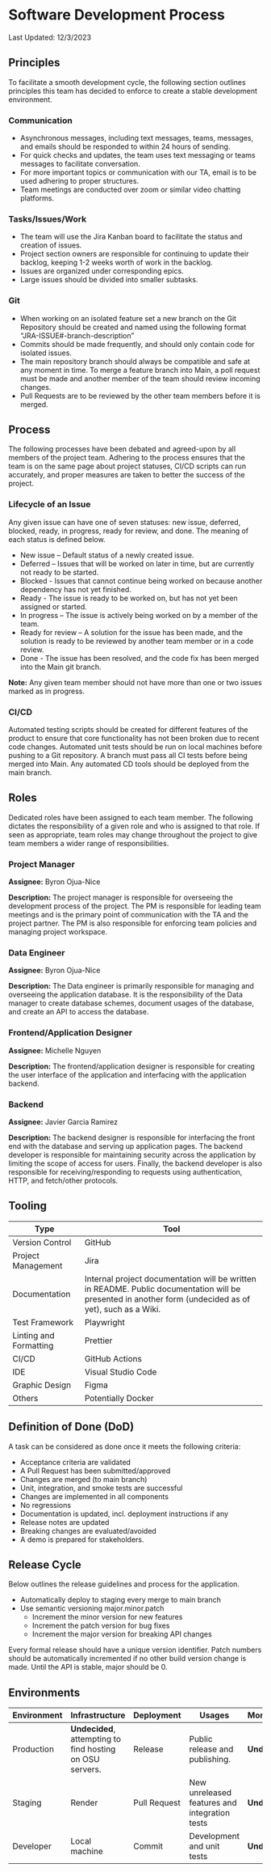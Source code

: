 # Software Development Process
Last Updated: 12/3/2023

## Principles
To facilitate a smooth development cycle, the following section outlines principles this team has decided to enforce to create a stable development environment.

### Communication
- Asynchronous messages, including text messages, teams, messages, and emails should be responded to within 24 hours of sending.
- For quick checks and updates, the team uses text messaging or teams messages to facilitate conversation.
- For more important topics or communication with our TA, email is to be used adhering to proper structures.
- Team meetings are conducted over zoom or similar video chatting platforms.

### Tasks/Issues/Work
- The team will use the Jira Kanban board to facilitate the status and creation of issues.
- Project section owners are responsible for continuing to update their backlog, keeping 1-2 weeks worth of work in the backlog.
- Issues are organized under corresponding epics.
- Large issues should be divided into smaller subtasks.

### Git
- When working on an isolated feature set a new branch on the Git Repository should be created and named using the following format “JRA-ISSUE#-branch-description”
- Commits should be made frequently, and should only contain code for isolated issues. 
- The main repository branch should always be compatible and safe at any moment in time. To merge a feature branch into Main, a poll request must be made and another member of the team should review incoming changes.
- Pull Requests are to be reviewed by the other team members before it is merged. 

## Process
The following processes have been debated and agreed-upon by all members of the project team. Adhering to the process ensures that the team is on the same page about project statuses, CI/CD scripts can run accurately, and proper measures are taken to better the success of the project.

### Lifecycle of an Issue
Any given issue can have one of seven statuses: new issue, deferred, blocked, ready, in progress, ready for review, and done. The meaning of each status is defined below.

- New issue – Default status of a newly created issue.
- Deferred – Issues that will be worked on later in time, but are currently not ready to be started.
- Blocked - Issues that cannot continue being worked on because another dependency has not yet finished.
- Ready - The issue is ready to be worked on, but has not yet been assigned or started.
- In progress – The issue is actively being worked on by a member of the team. 
- Ready for review – A solution for the issue has been made, and the solution is ready to be reviewed by another team member or in a code review.
- Done - The issue has been resolved, and the code fix has been merged into the Main git branch.

**Note:** Any given team member should not have more than one or two issues marked as in progress.

### CI/CD
Automated testing scripts should be created for different features of the product to ensure that core functionality has not been broken due to recent code changes. Automated unit tests should be run on local machines before pushing to a Git repository. A branch must pass all CI tests before being merged into Main. Any automated CD tools should be deployed from the main branch.

## Roles
Dedicated roles have been assigned to each team member. The following dictates the responsibility of a given role and who is assigned to that role. If seen as appropriate, team roles may change throughout the project to give team members a wider range of responsibilities. 

### Project Manager
**Assignee:** Byron Ojua-Nice

**Description:** The project manager is responsible for overseeing the development process of the project. The PM is responsible for leading team meetings and is the primary point of communication with the TA and the project partner. The PM is also responsible for enforcing team policies and managing project workspace.

### Data Engineer
**Assignee:** Byron Ojua-Nice

**Description:** The Data engineer is primarily responsible for managing and overseeing the application database. It is the responsibility of the Data manager to create database schemes, document usages of the database, and create an API to access the database. 

### Frontend/Application Designer
**Assignee:** Michelle Nguyen

**Description:** The frontend/application designer is responsible for creating the user interface of the application and interfacing with the application backend.
### Backend
**Assignee:** Javier Garcia Ramirez

**Description:** The backend designer is responsible for interfacing the front end with the database and serving up application pages. The backend developer is responsible for maintaining security across the application by limiting the scope of access for users. Finally, the backend developer is also responsible for receiving/responding to requests using authentication, HTTP, and fetch/other protocols.

## Tooling
| Type | Tool |
| ------------- | ------------- |
| Version Control | GitHub |
| Project Management | Jira |
| Documentation | Internal project documentation will be written in README. Public documentation will be presented in another form (undecided as of yet), such as a Wiki. |
| Test Framework | Playwright |
| Linting and Formatting | Prettier |
| CI/CD | GitHub Actions |
| IDE | Visual Studio Code |
| Graphic Design | Figma |
| Others | Potentially Docker |

## Definition of Done (DoD)
A task can be considered as done once it meets the following criteria: 

- Acceptance criteria are validated
- A Pull Request has been submitted/approved
- Changes are merged (to main branch)
- Unit, integration, and smoke tests are successful
- Changes are implemented in all components
- No regressions
- Documentation is updated, incl. deployment instructions if any
- Release notes are updated
- Breaking changes are evaluated/avoided
- A demo is prepared for stakeholders.

## Release Cycle
Below outlines the release guidelines and process for the application.

- Automatically deploy to staging every merge to main branch
- Use semantic versioning major.minor.patch
  - Increment the minor version for new features
  - Increment the patch version for bug fixes
  - Increment the major version for breaking API changes

Every formal release should have a unique version identifier. Patch numbers should be automatically incremented if no other build version change is made. Until the API is stable, major should be 0. 

## Environments
| Environment | Infrastructure | Deployment | Usages | Monitoring |
| ------------- | ------------- | ------------- | ------------- | ------------- | 
| Production | **Undecided**, attempting to find hosting on OSU servers. | Release | Public release and publishing. | **Undecided** |
| Staging | Render | Pull Request | New unreleased features and integration tests| **Undecided** |
| Developer | Local machine | Commit | Development and unit tests| **Undecided** |

